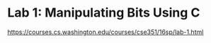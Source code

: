 # Lab 1: Manipulating Bits Using C

https://courses.cs.washington.edu/courses/cse351/16sp/lab-1.html
